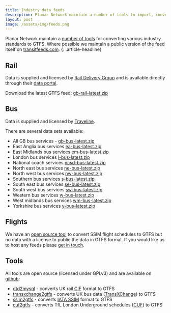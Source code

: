 ```yaml
---
title: Industry data feeds
description: Planar Network maintain a number of tools to import, convert and manage industry data feeds. Where possible a GTFS feed of the latest bus, rail and plane data is provided.
layout: post
image: /assets/img/feeds.png
---
```


Planar Network maintain a [number of tools](https://www.github.com/planarnetwork) for converting various industry standards to GTFS. Where possible we maintain a public version of the feed itself on [transitfeeds.com](http://transitfeeds.com).
{: .article-headline}

## Rail

Data is supplied and licensed by [Rail Delivery Group](https://www.raildeliverygroup.com/) and is available directly through their [data portal](http://data.atoc.org/).

Download the latest GTFS feed: [gb-rail-latest.zip](https://s3.eu-west-2.amazonaws.com/feeds.planar.network/gb-rail-latest.zip)

## Bus

Data is supplied and licensed by [Traveline](http://www.travelinedata.org.uk/traveline-open-data/traveline-national-dataset/).

There are several data sets available: 

- All GB bus services - [gb-bus-latest.zip](https://s3.eu-west-2.amazonaws.com/feeds.planar.network/gb-bus-latest.zip)
- East Anglia bus services [ea-bus-latest.zip](https://s3.eu-west-2.amazonaws.com/feeds.planar.network/ea-bus-latest.zip)
- East Midlands bus services [em-bus-latest.zip](https://s3.eu-west-2.amazonaws.com/feeds.planar.network/em-bus-latest.zip)
- London bus services [l-bus-latest.zip](https://s3.eu-west-2.amazonaws.com/feeds.planar.network/l-bus-latest.zip)
- National coach services [ncsd-bus-latest.zip](https://s3.eu-west-2.amazonaws.com/feeds.planar.network/ncsd-bus-latest.zip)
- North east bus services [ne-bus-latest.zip](https://s3.eu-west-2.amazonaws.com/feeds.planar.network/ne-bus-latest.zip)
- North west bus services [nw-bus-latest.zip](https://s3.eu-west-2.amazonaws.com/feeds.planar.network/nw-bus-latest.zip)
- Southern bus services [s-bus-latest.zip](https://s3.eu-west-2.amazonaws.com/feeds.planar.network/s-bus-latest.zip)
- South east bus services [se-bus-latest.zip](https://s3.eu-west-2.amazonaws.com/feeds.planar.network/se-bus-latest.zip)
- South west bus services [sw-bus-latest.zip](https://s3.eu-west-2.amazonaws.com/feeds.planar.network/sw-bus-latest.zip)
- Western bus services [w-bus-latest.zip](https://s3.eu-west-2.amazonaws.com/feeds.planar.network/w-bus-latest.zip)
- West midlands bus services [wm-bus-latest.zip](https://s3.eu-west-2.amazonaws.com/feeds.planar.network/wm-bus-latest.zip)
- Yorkshire bus services [y-bus-latest.zip](https://s3.eu-west-2.amazonaws.com/feeds.planar.network/y-bus-latest.zip)

## Flights

We have an [open source tool](https://github.com/planarnetwork/ssim2gtfs) to convert SSIM flight schedules to GTFS but no data with a license to public the data in GTFS format. If you would like us to host any feeds please [get in touch](mailto:info@planar.network).

## Tools

All tools are open source (licensed under GPLv3) and are available on [github](https://www.github.com/planarnetwork):

- [dtd2mysql](https://www.github.com/planarnetwork/dtd2mysql) - converts UK rail [CIF](https://www.raildeliverygroup.com/files/Publications/services/rsp/RSPS5046-01-00_Timetable_Information_Data_Feed_InterfaceSpecification.pdf) format to GTFS
- [transxchange2gtfs](https://www.github.com/planarnetwork/transxchange2gtfs) - converts UK bus data ([TransXChange](https://www.gov.uk/government/collections/transxchange)) to GTFS
- [ssim2gtfs](https://www.github.com/planarnetwork/ssim2gtfs) - converts [IATA SSIM](https://www.iata.org/publications/store/Pages/standard-schedules-information.aspx) format to GTFS
- [cuf2gtfs](https://www.github.com/planarnetwork/cuf2gtfs) - converts TfL London Underground schedules ([CUF](http://content.tfl.gov.uk/cuf-technical-spec-tube-timetable-data.pdf)) to GTFS
